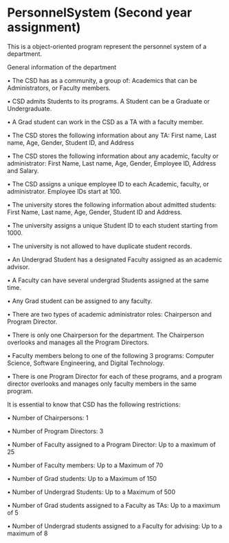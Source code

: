 # PersonnelSystem (Second year assignment)
This is a object-oriented program represent the personnel system of a department.

General information of the department

• The CSD has as a community, a group of: Academics that can be Administrators, or Faculty members.

• CSD admits Students to its programs. A Student can be a Graduate or Undergraduate.

• A Grad student can work in the CSD as a TA with a faculty member.

• The CSD stores the following information about any TA: First name, Last name, Age, Gender, Student ID, and Address

• The CSD stores the following information about any academic, faculty or administrator: First Name, Last name, Age, Gender, Employee ID, Address and Salary.

• The CSD assigns a unique employee ID to each Academic, faculty, or administrator. Employee IDs start at 100.

• The university stores the following information about admitted students: First Name, Last name, Age, Gender, Student ID and Address.

• The university assigns a unique Student ID to each student starting from 1000.

• The university is not allowed to have duplicate student records.

• An Undergrad Student has a designated Faculty assigned as an academic advisor.

• A Faculty can have several undergrad Students assigned at the same time.

• Any Grad student can be assigned to any faculty.

• There are two types of academic administrator roles: Chairperson and Program Director.

• There is only one Chairperson for the department. The Chairperson overlooks and manages all the Program Directors.

• Faculty members belong to one of the following 3 programs: Computer Science, Software Engineering, and Digital Technology.

• There is one Program Director for each of these programs, and a program director overlooks and manages only faculty members in the same program.



It is essential to know that CSD has the following restrictions:

• Number of Chairpersons: 1

• Number of Program Directors: 3

• Number of Faculty assigned to a Program Director: Up to a maximum of 25

• Number of Faculty members: Up to a Maximum of 70

• Number of Grad students: Up to a Maximum of 150

• Number of Undergrad Students: Up to a Maximum of 500

• Number of Grad students assigned to a Faculty as TAs: Up to a maximum of 5

• Number of Undergrad students assigned to a Faculty for advising: Up to a maximum of 8

